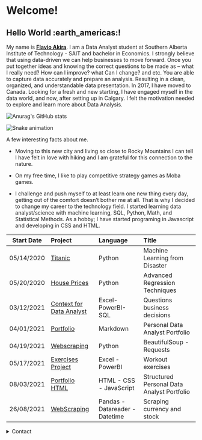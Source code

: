 <h1>Welcome!</h1>

<h2>Hello World :earth_americas:!</h2>


My name is [**Flavio Akira**](https://www.linkedin.com/in/flavio-akira/?locale=en_US).
I am a Data Analyst student at Southern Alberta Institute of Technology - SAIT and bachelor in Economics. I strongly believe that using data-driven we can help businesses to move forward. Once you put together ideas and knowing the correct questions to be made as – what I really need? How can I improve? what Can I change? and etc. You are able to capture data accurately and prepare an analysis. Resulting in a clean, organized, and understandable data presentation. 
In 2017, I have moved to Canada. Looking for a fresh and new starting, I have engaged myself in the data world, and now, after setting up in Calgary. I felt the motivation needed to explore and learn more about Data Analysis.
<br>

![Anurag's GitHub stats](https://github-readme-stats.vercel.app/api?username=flaakira&theme=chartreuse-dark&show_icons=true)

  
</div>
  
![Snake animation](https://github.com/flaakira/flaakira/blob/output/github-contribution-grid-snake.svg)
 
<p>A few interesting facts about me. 

- Moving to this new city and living so close to Rocky Mountains I can tell I have felt in love with hiking and I am grateful for this connection to the nature. 

- On my free time, I like to play competitive strategy games as Moba games. 

- I challenge and push myself to at least learn one new thing every day, getting out of the comfort doesn’t bother me at all. 
That is why I decided to change my career to the technology field. I started learning data analyst/science with machine learning, SQL, Python, Math, and Statistical Methods. As a hobby; I have started programing in Javascript and developing in CSS and HTML.</p>

  
Start Date | Project | Language | Title
:---: | :--- | :--- | :---
05/14/2020 | [Titanic](https://github.com/flaakira/Kaggle/blob/master/Titanic.ipynb) | Python | Machine Learning from Disaster
05/20/2020 | [House Prices](https://github.com/flaakira/Kaggle/blob/master/House_prices.ipynb) | Python | Advanced Regression Techniques
03/12/2021 | [Context for Data Analyst](https://github.com/flaakira/Data-Analyst---SAIT/tree/master/Data%20Preparation%20-%20Covid-19) | Excel- PowerBI- SQL | Questions business decisions
04/01/2021 | [Portfolio](https://github.com/flaakira/flavio_akira_portfolio/blob/gh-pages/index.md)| Markdown | Personal Data Analyst Portfolio
04/19/2021 | [Webscraping](https://github.com/flaakira/Web_scraping) | Python | BeautifulSoup - Requests 
05/17/2021 | [Exercises Project](https://github.com/flaakira/Project--exercises) | Excel - PowerBI | Workout exercises
08/03/2021 | [Portfolio HTML](https://github.com/flaakira/flaakira.github.io) | HTML - CSS - JavaScript | Structured Personal Data Analyst Portfolio
26/08/2021 | [WebScraping](https://github.com/flaakira/flaakira.github.io) | Pandas - Datareader - Datetime | Scraping currency and stock 


 <details>
  <summary>Contact</summary>
  
  
  I’m currently applying to jobs in Data Analyst, Business Analyst, Machine Learning, and Data Sciences. If you are looking for a hardworking team member, look no further!
  

💼 How to reach me <br>
  <a href="https://www.linkedin.com/in/flavio-akira/?locale=en_US"><img src="https://img.shields.io/badge/-LinkedIn-%230077B5?style=for-the-badge&logo=linkedin&logoColor=white"></a> 

🖥️ Portfolio <br>
  <a href="https://flaakira.github.io/"><img src="https://img.shields.io/badge/Markdown-000000?style=for-the-badge&logo=markdown&logoColor=white"></a> 

📸 Instagram <br>
  <a href="https://www.instagram.com/flaakira/"><img src="https://img.shields.io/badge/Instagram-E4405F?style=for-the-badge&logo=instagram&logoColor=white"></a> 

💻 Facebook <br>
  <a href="https://www.facebook.com/flavioakira.tikaishi" ><img src="https://img.shields.io/badge/Facebook-1877F2?style=for-the-badge&logo=facebook&logoColor=white" ></a> 
  
🎓 I’m currently Data Analyst student at Southern Alberta Institute of Technology (SAIT)<br>
  <a href="https://www.sait.ca/programs-and-courses/certificates/data-analytics-part-time"><img src="https://img.shields.io/badge/CollegeCode-Repo-red.svg"></a> 

✉️ Email <br>
  [![Hotmail Badge](https://img.shields.io/badge/-Hotmail-0078D4?style=flat-square&logo=microsoft-outlook&logoColor=white&link=mailto:luizcarlos_abbott@hotmail.com)](mailto:fla_akira@hotmail.com)

:octocat: Github <br>
  <a href="https://github.com/flaakira"><img src="https://img.shields.io/badge/GitHub-100000?style=for-the-badge&logo=github&logoColor=white"></a> 


